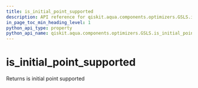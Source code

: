 ```yaml
---
title: is_initial_point_supported
description: API reference for qiskit.aqua.components.optimizers.GSLS.is_initial_point_supported
in_page_toc_min_heading_level: 1
python_api_type: property
python_api_name: qiskit.aqua.components.optimizers.GSLS.is_initial_point_supported
---
```


# is\_initial\_point\_supported

Returns is initial point supported

